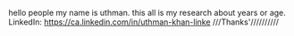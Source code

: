 hello people my name is uthman.
this all is my research about years or age.
LinkedIn: https://ca.linkedin.com/in/uthman-khan-linke
///Thanks'////////// 
